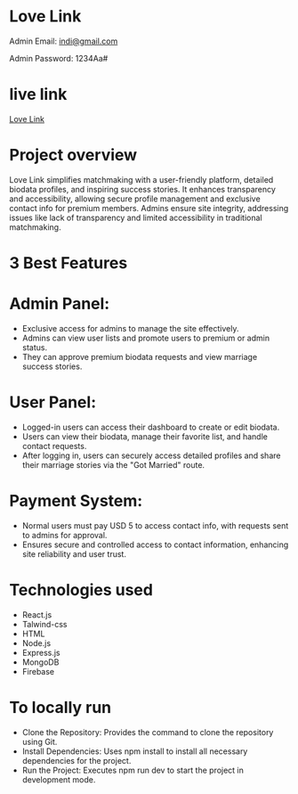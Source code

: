 # Love Link

Admin Email: indi@gmail.com

Admin Password: 1234Aa#

# live link 
[Love Link ](https://matrimony-fd8e3.web.app/)

# Project overview
Love Link simplifies matchmaking with a user-friendly platform, detailed biodata profiles, and inspiring success stories. It enhances transparency and accessibility, allowing secure profile management and exclusive contact info for premium members. Admins ensure site integrity, addressing issues like lack of transparency and limited accessibility in traditional matchmaking.
# 3 Best Features

# Admin Panel:
- Exclusive access for admins to manage the site effectively.
- Admins can view user lists and promote users to premium or admin status.
- They can approve premium biodata requests and view marriage success stories.
# User Panel:
- Logged-in users can access their dashboard to create or edit biodata.
- Users can view their biodata, manage their favorite list, and handle contact requests.
- After logging in, users can securely access detailed profiles and share their marriage stories via the "Got Married" route.
# Payment System:
- Normal users must pay USD 5 to access contact info, with requests sent to admins for approval.
- Ensures secure and controlled access to contact information, enhancing site reliability and user trust.

# Technologies used
- React.js
- Talwind-css
- HTML
- Node.js
- Express.js
- MongoDB
- Firebase 

# To locally run

  - Clone the Repository: Provides the command to clone the repository using Git.
  - Install Dependencies: Uses npm install to install all necessary dependencies for the project.
  - Run the Project: Executes npm run dev to start the project in development mode.







